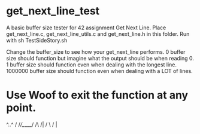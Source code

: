 # get_next_line_test
A basic buffer size tester for 42 assignment Get Next Line.
Place get_next_line.c, get_next_line_utils.c and get_next_line.h in this folder. 
Run with sh TestSideStory.sh

Change the buffer_size to see how your get_next_line performs. 
0 buffer size should function but imagine what the output should be when reading 0. 
1 buffer size should function even when dealing with the longest line. 
1000000 buffer size should function even when dealing with a LOT of lines.

# Use Woof to exit the function at any point.
^..^      /
/_/\_____/
   /\   /|
  /  \ / |
